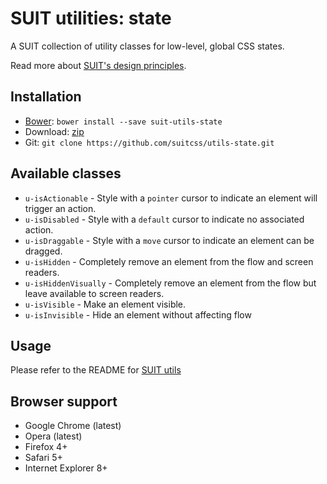 # SUIT utilities: state

A SUIT collection of utility classes for low-level, global CSS states.

Read more about [SUIT's design principles](https://github.com/suitcss/suit/).

## Installation

* [Bower](http://bower.io/): `bower install --save suit-utils-state`
* Download: [zip](https://github.com/suitcss/utils-state/zipball/master)
* Git: `git clone https://github.com/suitcss/utils-state.git`

## Available classes

* `u-isActionable` - Style with a `pointer` cursor to indicate an element will trigger an action.
* `u-isDisabled` - Style with a `default` cursor to indicate no associated action.
* `u-isDraggable` - Style with a `move` cursor to indicate an element can be dragged.
* `u-isHidden` - Completely remove an element from the flow and screen readers.
* `u-isHiddenVisually` - Completely remove an element from the flow but leave available to screen readers.
* `u-isVisible` - Make an element visible.
* `u-isInvisible` - Hide an element without affecting flow

## Usage

Please refer to the README for [SUIT utils](https://github.com/suitcss/utils/)

## Browser support

* Google Chrome (latest)
* Opera (latest)
* Firefox 4+
* Safari 5+
* Internet Explorer 8+
